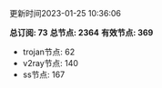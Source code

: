 更新时间2023-01-25 10:36:06

**总订阅: 73**
**总节点: 2364**
**有效节点: 369**
- trojan节点: 62
- v2ray节点: 140
- ss节点: 167
